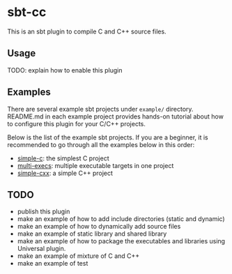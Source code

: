 # sbt-cc

This is an sbt plugin to compile C and C++ source files.

## Usage

TODO: explain how to enable this plugin

## Examples

There are several example sbt projects under `example/` directory. README.md in each
example project provides hands-on tutorial about how to configure this plugin for
your C/C++ projects.

Below is the list of the example sbt projects. If you are a beginner, it is recommended
to go through all the examples below in this order:

* [simple-c](examples/simple-c/README.md): the simplest C project
* [multi-execs](examples/multi-execs/README.md): multiple executable targets in one project
* [simple-cxx](examples/simple-cxx/README.md): a simple C++ project

## TODO

* publish this plugin
* make an example of how to add include directories (static and dynamic)
* make an example of how to dynamically add source files
* make an example of static library and shared library
* make an example of how to package the executables and libraries using Universal plugin.
* make an example of mixture of C and C++
* make an example of test
